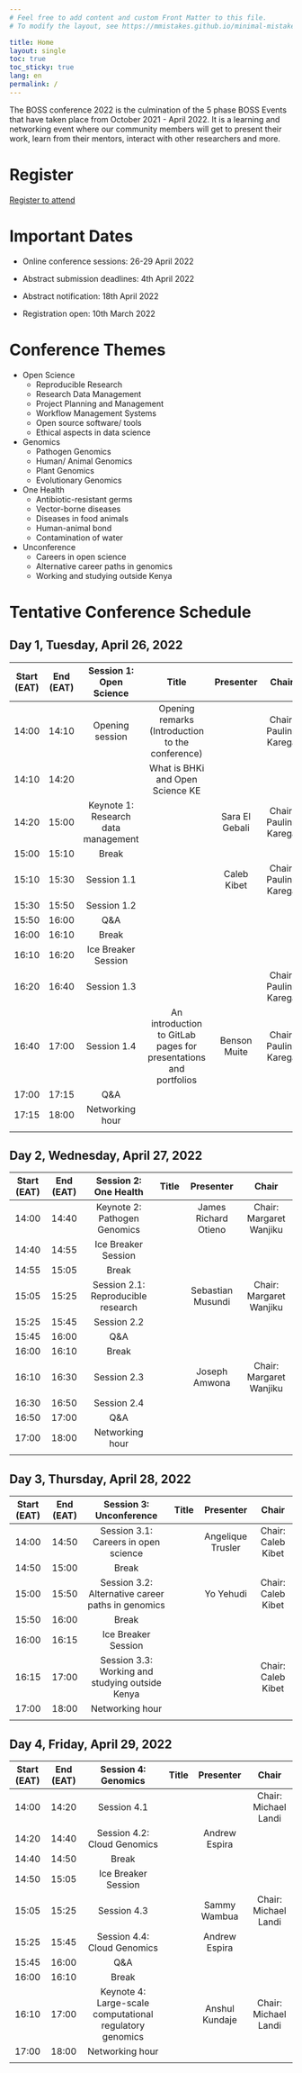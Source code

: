 ```yaml
---
# Feel free to add content and custom Front Matter to this file.
# To modify the layout, see https://mmistakes.github.io/minimal-mistakes/docs/layouts/

title: Home
layout: single
toc: true
toc_sticky: true
lang: en
permalink: /
---
```


The BOSS conference 2022 is the culmination of the 5 phase BOSS Events that have taken place from October 2021 - April 2022. 
It is a learning and networking event where our community members will get to present their work, learn from their mentors, 
interact with other researchers and more.

# Register

[Register to attend](https://events.zoom.us/ev/ANb6Jc2bYzHsLbGBjv3l1BpDLNHx2xsZ_34dgQV_YlQ9IguF1qUXozBxTOg_xLHqd4pEjhI)

# Important Dates

- Online conference sessions: 26-29 April 2022

- Abstract submission deadlines: 4th April 2022

- Abstract notification: 18th April 2022

- Registration open: 10th March 2022

# Conference Themes

- Open Science
    - Reproducible Research
    - Research Data Management
    - Project Planning and Management
    - Workflow Management Systems
    - Open source software/ tools
    - Ethical aspects in data science
- Genomics
    - Pathogen Genomics
    - Human/ Animal Genomics
    - Plant Genomics
    - Evolutionary Genomics
- One Health
    - Antibiotic-resistant germs
    - Vector-borne diseases
    - Diseases in food animals
    - Human-animal bond
    - Contamination of water
- Unconference
    - Careers in open science
    - Alternative career paths in genomics
    - Working and studying outside Kenya

# Tentative Conference Schedule

## Day 1, Tuesday, April 26, 2022

|Start (EAT)|End (EAT)|Session 1: Open Science|Title|Presenter|Chair|
|:---:|:---:|:---:|:---:|:---:|:---:|
|14:00|14:10|Opening session|Opening remarks (Introduction to the conference)| |Chair: Pauline Karega |
|14:10|14:20| |What is BHKi and Open Science KE| | |
|14:20|15:00|Keynote 1: Research data management | | Sara El Gebali |Chair: Pauline Karega|
|15:00|15:10|Break| | | |
|15:10|15:30|Session 1.1| | Caleb Kibet |Chair: Pauline Karega|
|15:30|15:50|Session 1.2| | | |
|15:50|16:00|Q&A| | | |
|16:00|16:10|Break| | | |
|16:10|16:20|Ice Breaker Session| | | |
|16:20|16:40|Session 1.3| | |Chair: Pauline Karega|
|16:40|17:00|Session 1.4|An introduction to GitLab pages for presentations and portfolios|Benson Muite|Chair: Pauline Karega|
|17:00|17:15|Q&A| | | |
|17:15|18:00|Networking hour| | | |
| | | | | | |

## Day 2, Wednesday, April 27, 2022

|Start (EAT)|End (EAT)|Session 2: One Health|Title|Presenter|Chair|
|:---:|:---:|:---:|:---:|:---:|:---:|
|14:00|14:40|Keynote 2: Pathogen Genomics| | James Richard Otieno |Chair: Margaret Wanjiku|
|14:40|14:55|Ice Breaker Session| | | |
|14:55|15:05|Break| | | |
|15:05|15:25|Session 2.1: Reproducible research | | Sebastian Musundi |Chair: Margaret Wanjiku|
|15:25|15:45|Session 2.2| | | |
|15:45|16:00 |Q&A| | | |
|16:00|16:10|Break| | | |
|16:10|16:30|Session 2.3| | Joseph Amwona |Chair: Margaret Wanjiku|
|16:30|16:50|Session 2.4| | | |
|16:50|17:00|Q&A| | | |
|17:00|18:00|Networking hour| | | |
| | | | | | |

## Day 3, Thursday, April 28, 2022

|Start (EAT)|End (EAT)|Session 3: Unconference|Title|Presenter|Chair|
|:---:|:---:|:---:|:---:|:---:|:---:|
|14:00|14:50|Session 3.1: Careers in open science| | Angelique Trusler |Chair: Caleb Kibet|
|14:50|15:00|Break| | | |
|15:00|15:50|Session 3.2: Alternative career paths in genomics| | Yo Yehudi |Chair: Caleb Kibet|
|15:50|16:00|Break| | | |
|16:00|16:15|Ice Breaker Session| | | |
|16:15|17:00|Session 3.3: Working and studying outside Kenya| | |Chair: Caleb Kibet|
|17:00|18:00|Networking hour| | | |
| | | | | | |

## Day 4, Friday, April 29, 2022

|Start (EAT)|End (EAT)|Session 4: Genomics|Title|Presenter|Chair|
|:---:|:---:|:---:|:---:|:---:|:---:|
|14:00|14:20|Session 4.1| | |Chair: Michael Landi|
|14:20|14:40|Session 4.2: Cloud Genomics| | Andrew Espira | |
|14:40|14:50|Break| | | |
|14:50|15:05|Ice Breaker Session| | | |
|15:05|15:25|Session 4.3| | Sammy Wambua |Chair: Michael Landi|
|15:25|15:45|Session 4.4: Cloud Genomics| | Andrew Espira | |
|15:45|16:00|Q&A| | | |
|16:00|16:10|Break| | | |
|16:10|17:00|Keynote 4: Large-scale computational regulatory genomics| | Anshul Kundaje |Chair: Michael Landi|
|17:00|18:00|Networking hour| | | |
| | | | | | |

